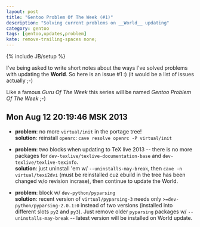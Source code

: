 ```yaml
---
layout: post
title: "Gentoo Problem Of The Week (#1)"
description: "Solving current problems on __World__ updating"
category: gentoo
tags: [gentoo,updates,problem]
kate: remove-trailing-spaces none;
---
```

{% include JB/setup %}

I've being asked to write short notes about the ways I've solved problems with updating the __World__.
So here is an issue #1 :) (it would be a list of issues actually ;-)

Like a famous _Guru Of The Week_ this series will be named _Gentoo Problem Of The Week_ ;-)


Mon Aug 12 20:19:46 MSK 2013
----------------------------


* __problem__: no more `virtual/init` in the portage tree!  
  __solution__: reinstall `openrc`: `cave resolve openrc -P virtual/init`

* __problem__: two blocks when updating to TeX live 2013 -- there is no more packages for
  `dev-texlive/texlive-documentation-base` and  `dev-texlive/texlive-texinfo`.  
  __solution__: just uninstall 'em w/ `--uninstalls-may-break`, then `cave -n virtual/texi2dvi`
  (must be reinstalled cuz ebuild in the tree has been changed w/o revision incrase), then
  continue to update the World.

* __problem__: block w/ `dev-python/pyparsing`  
  __solution__: recent version of `virtual/pyparsing-3` needs only `>=dev-python/pyparsing-2.0.1:0`
  instead of two versions (installed into different slots `py2` and `py3`). Just remove older `pyparsing`
  packages w/ `--uninstalls-may-break` -- latest version will be installed on World update.
